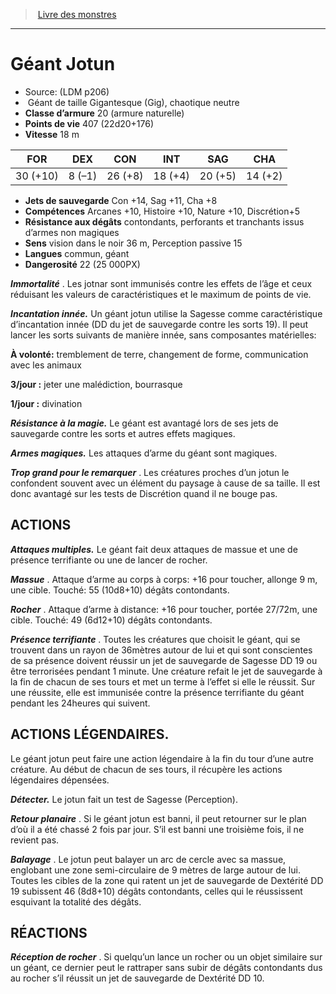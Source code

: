 ﻿> [Livre des monstres](tome_of_beasts.md)

---

# Géant Jotun

- Source: (LDM p206)
-  Géant de taille Gigantesque (Gig), chaotique neutre
- **Classe d’armure** 20 (armure naturelle)
- **Points de vie** 407 (22d20+176)
- **Vitesse** 18 m

|FOR|DEX|CON|INT|SAG|CHA|
|---|---|---|---|---|---|
|30 (+10)|8 (–1)|26 (+8)|18 (+4)|20 (+5)|14 (+2)|

- **Jets de sauvegarde** Con +14, Sag +11, Cha +8
- **Compétences** Arcanes +10, Histoire +10, Nature +10, Discrétion+5
- **Résistance aux dégâts** contondants, perforants et tranchants issus d’armes non magiques
- **Sens** vision dans le noir 36 m, Perception passive 15
- **Langues** commun, géant
- **Dangerosité** 22 (25 000PX)

**_Immortalité_** . Les jotnar sont immunisés contre les effets de l’âge et ceux réduisant les valeurs de caractéristiques et le maximum de points de vie.

**_Incantation innée._** Un géant jotun utilise la Sagesse comme caractéristique d’incantation innée (DD du jet de sauvegarde contre les sorts 19). Il peut lancer les sorts suivants de manière innée, sans composantes matérielles:

**À volonté:** tremblement de terre, changement de forme, communication avec les animaux

**3/jour :** jeter une malédiction, bourrasque

**1/jour :** divination

**_Résistance à la magie._** Le géant est avantagé lors de ses jets de sauvegarde contre les sorts et autres effets magiques.

**_Armes magiques._** Les attaques d’arme du géant sont magiques.

**_Trop grand pour le remarquer_** . Les créatures proches d’un jotun le confondent souvent avec un élément du paysage à cause de sa taille. Il est donc avantagé sur les tests de Discrétion quand il ne bouge pas.

## ACTIONS

**_Attaques multiples._** Le géant fait deux attaques de massue et une de présence terrifiante ou une de lancer de rocher.

**_Massue_** . Attaque d’arme au corps à corps: +16 pour toucher, allonge 9 m, une cible. Touché: 55 (10d8+10) dégâts contondants.

**_Rocher_** . Attaque d’arme à distance: +16 pour toucher, portée 27/72m, une cible. Touché: 49 (6d12+10) dégâts contondants.

**_Présence terrifiante_** . Toutes les créatures que choisit le géant, qui se trouvent dans un rayon de 36mètres autour de lui et qui sont conscientes de sa présence doivent réussir un jet de sauvegarde de Sagesse DD 19 ou être terrorisées pendant 1 minute. Une créature refait le jet de sauvegarde à la fin de chacun de ses tours et met un terme à l’effet si elle le réussit. Sur une réussite, elle est immunisée contre la présence terrifiante du géant pendant les 24heures qui suivent.

## ACTIONS LÉGENDAIRES.

Le géant jotun peut faire une action légendaire à la fin du tour d’une autre créature. Au début de chacun de ses tours, il récupère les actions légendaires dépensées.

**_Détecter._** Le jotun fait un test de Sagesse (Perception).

**_Retour planaire_** . Si le géant jotun est banni, il peut retourner sur le plan d’où il a été chassé 2 fois par jour. S’il est banni une troisième fois, il ne revient pas.

**_Balayage_** . Le jotun peut balayer un arc de cercle avec sa massue, englobant une zone semi-circulaire de 9 mètres de large autour de lui. Toutes les cibles de la zone qui ratent un jet de sauvegarde de Dextérité DD 19 subissent 46 (8d8+10) dégâts contondants, celles qui le réussissent esquivant la totalité des dégâts.

## RÉACTIONS

**_Réception de rocher_** . Si quelqu’un lance un rocher ou un objet similaire sur un géant, ce dernier peut le rattraper sans subir de dégâts contondants dus au rocher s’il réussit un jet de sauvegarde de Dextérité DD 10.

